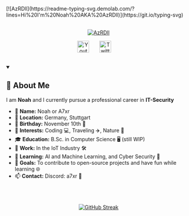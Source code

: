 </center>
[![AzRDll](https://readme-typing-svg.demolab.com/?lines=Hi%20I'm%20Noah%20AKA%20AzRDll)](https://git.io/typing-svg)
</center>
<br/>
<br/>
<p align="center">
  <a href="https://github.com/AzRDll">
    <img src="./CW16nFVXLSQxSMUEMd.gif" alt="AzRDll" /></a>
</p>

<p align="center">
  <a href="https://www.youtube.com/@noah_4e"><img width="32px" alt="Youtube" title="Youtube" src="https://i.imgur.com/qiXu7b2.png"/></a>
  &#8287;&#8287;&#8287;&#8287;&#8287;
  <a href="https://twitter.com/@noah_4e"><img width="32px" alt="Twitter" title="Twitter" src="https://i.imgur.com/AixJgnm.png"/></a>
  &#8287;&#8287;&#8287;&#8287;&#8287;
</p>

<p align="center">
  <img src="https://komarev.com/ghpvc/?username=AzrDll&style=flat-square&color=blue" alt=""/>
</p>

<details open> 
  <summary><h2>👤 About Me</h2></summary>

I am **Noah** and I currently pursue a professional career in **IT-Security**

- 👤 **Name:** Noah or A7xr
- 📍 **Location:** Germany, Stuttgart
- 🎂 **Birthday:** November 10th 🎉  
- 👀 **Interests:** Coding 💻, Traveling ✈️, Nature 🌱 
- 🎓 **Education:** B.Sc. in Computer Science 🖥️ (still WIP)
- 🏢 **Work:** In the IoT Industry 🛠️  
- 🌱 **Learning:** AI and Machine Learning, and Cyber Security 🤖  
- 🎯 **Goals:** To contribute to open-source projects and have fun while learning 🌐
- 📫 **Contact:** Discord: a7xr 📧
<br/>
<br/>
</details>
<p align="center">
  <a href="https://git.io/streak-stats">
    <img src="https://streak-stats.demolab.com?user=AzrDll&theme=tokyonight&hide_border=true" alt="GitHub Streak" />
  </a>
</p>
